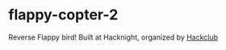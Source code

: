 # flappy-copter-2
Reverse Flappy bird!
Built at Hacknight, organized by [Hackclub](http://hackclub.com)
